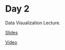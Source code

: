 # Day 2
Data Visualization Lecture. 

[Slides](https://docs.google.com/presentation/d/1WWNmpZdYLLtIjLW11Aswuj0_5Pf0CL2J6-rT2Fc0aGc/edit#slide=id.g1c95f0019c_0_1)

[Video]()


